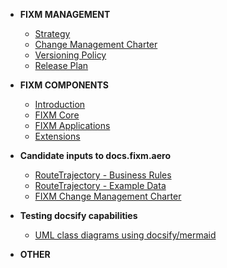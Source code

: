 - **FIXM MANAGEMENT**
  - [Strategy](fixm/strategy.md)
  - [Change Management Charter](fixm/charter.md)
  - [Versioning Policy](fixm/versioning.md)
  - [Release Plan](fixm/releasePlan.md)
  
- **FIXM COMPONENTS**
  -  [Introduction]()
  -  [FIXM Core]()
  -  [FIXM Applications]()
  -  [Extensions]()

- **Candidate inputs to docs.fixm.aero**
  - [RouteTrajectory - Business Rules](fixm/RouteTrajectory.md)
  - [RouteTrajectory - Example Data](fixm/Example.md)
  - [FIXM Change Management Charter](fixm/charter.md)
  
- **Testing docsify capabilities**  
  - [UML class diagrams using docsify/mermaid](fixm/FIXM_UML_in_mermaid.md)  


- **OTHER**
  
  
